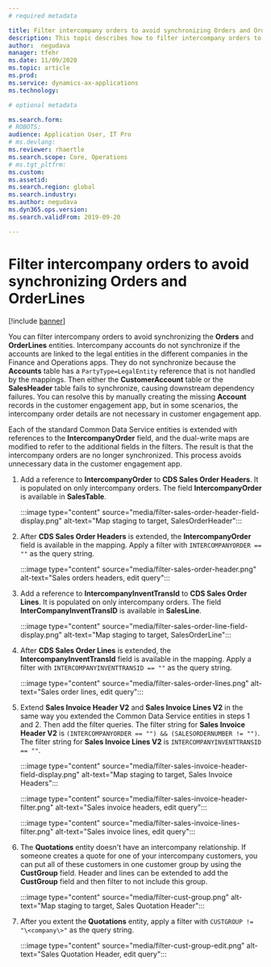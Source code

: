 ```yaml
---
# required metadata

title: Filter intercompany orders to avoid synchronizing Orders and OrderLines
description: This topic describes how to filter intercompany orders to avoid synchronizing Orders and OrderLines.
author:  negudava
manager: tfehr
ms.date: 11/09/2020
ms.topic: article
ms.prod: 
ms.service: dynamics-ax-applications
ms.technology: 

# optional metadata

ms.search.form: 
# ROBOTS: 
audience: Application User, IT Pro
# ms.devlang: 
ms.reviewer: rhaertle
ms.search.scope: Core, Operations
# ms.tgt_pltfrm: 
ms.custom: 
ms.assetid: 
ms.search.region: global
ms.search.industry: 
ms.author: negudava
ms.dyn365.ops.version: 
ms.search.validFrom: 2019-09-20

---
```


# Filter intercompany orders to avoid synchronizing Orders and OrderLines

[!include [banner](../../includes/banner.md)]

You can filter intercompany orders to avoid synchronizing the **Orders** and **OrderLines** entities. Intercompany accounts do not synchronize if the accounts are linked to the legal entities in the different companies in the Finance and Operations apps. They do not synchronize because the **Accounts** table has a `PartyType=LegalEntity` reference that is not handled by the mappings. Then either the **CustomerAccount** table or the **SalesHeader** table fails to synchronize, causing downstream dependency failures. You can resolve this by manually creating the missing **Account** records in the customer engagement app, but in some scenarios, the intercompany order details are not necessary in customer engagement app.

Each of the standard Common Data Service entities is extended with references to the **IntercompanyOrder** field, and the dual-write maps are modified to refer to the additional fields in the filters. The result is that the intercompany orders are no longer synchronized. This process avoids unnecessary data in the customer engagement app.

1. Add a reference to **IntercompanyOrder** to **CDS Sales Order Headers**. It is populated on only intercompany orders. The field **IntercompanyOrder** is available in **SalesTable**.

    :::image type="content" source="media/filter-sales-order-header-field-display.png" alt-text="Map staging to target, SalesOrderHeader":::
    
2. After **CDS Sales Order Headers** is extended, the **IntercompanyOrder** field is available in the mapping. Apply a filter with `INTERCOMPANYORDER == ""` as the query string.

    :::image type="content" source="media/filter-sales-order-header.png" alt-text="Sales orders headers, edit query":::

3. Add a reference to **IntercompanyInventTransId** to **CDS Sales Order Lines**.  It is populated on only intercompany orders. The field **InterCompanyInventTransID** is available in **SalesLine**.

    :::image type="content" source="media/filter-sales-order-line-field-display.png" alt-text="Map staging to target, SalesOrderLine":::

4. After **CDS Sales Order Lines** is extended, the **IntercompanyInventTransId** field is available in the mapping. Apply a filter with `INTERCOMPANYINVENTTRANSID == ""` as the query string.

    :::image type="content" source="media/filter-sales-order-lines.png" alt-text="Sales order lines, edit query":::

5. Extend **Sales Invoice Header V2** and **Sales Invoice Lines V2** in the same way you extended the Common Data Service entities in steps 1 and 2. Then add the filter queries. The filter string for **Sales Invoice Header V2** is `(INTERCOMPANYORDER == "") && (SALESORDERNUMBER != "")`. The filter string for **Sales Invoice Lines V2** is `INTERCOMPANYINVENTTRANSID == ""`.

    :::image type="content" source="media/filter-sales-invoice-header-field-display.png" alt-text="Map staging to target, Sales Invoice Headers":::

    :::image type="content" source="media/filter-sales-invoice-header-filter.png" alt-text="Sales invoice headers, edit query":::

    :::image type="content" source="media/filter-sales-invoice-lines-filter.png" alt-text="Sales invoice lines, edit query":::

6. The **Quotations** entity doesn't have an intercompany relationship. If someone creates a quote for one of your intercompany customers, you can put all of these customers in one customer group by using the **CustGroup** field.  Header and lines can be extended to add the **CustGroup** field and then filter to not include this group.

    :::image type="content" source="media/filter-cust-group.png" alt-text="Map staging to target, Sales Quotation Header":::

7. After you extent the **Quotations** entity, apply a filter with `CUSTGROUP !=  "\<company\>"` as the query string.

    :::image type="content" source="media/filter-cust-group-edit.png" alt-text="Sales Quotation Header, edit query":::
